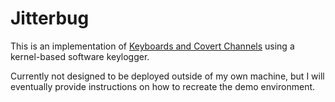 # Jitterbug

This is an implementation of [Keyboards and Covert Channels](https://www.usenix.org/legacy/event/sec06/tech/shah/shah.pdf) using a kernel-based
software keylogger.

Currently not designed to be deployed outside of my own machine, but I will eventually provide instructions on how to recreate the demo environment.
